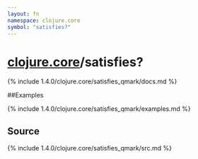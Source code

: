 ```yaml
---
layout: fn
namespace: clojure.core
symbol: "satisfies?"
---
```


# [clojure.core](../)/satisfies?

{% include 1.4.0/clojure.core/satisfies_qmark/docs.md %}

##Examples

{% include 1.4.0/clojure.core/satisfies_qmark/examples.md %}
## Source
{% include 1.4.0/clojure.core/satisfies_qmark/src.md %}

